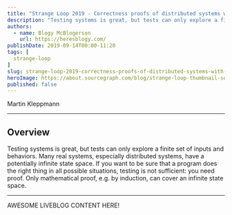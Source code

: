 ```yaml
---
title: "Strange Loop 2019 - Correctness proofs of distributed systems with Isabelle"
description: "Testing systems is great, but tests can only explore a finite set of inputs and behaviors. Many real systems, especially distributed systems, have a potentially infinite state space. If you want to be sure that a program does the right thing in all possible situations, testing is not sufficient: you need proof. Only mathematical proof, e.g. by induction, can cover an infinite state space."
authors:
  - name: Blogy McBlogerson
    url: https://heresblogy.com/
publishDate: 2019-09-14T00:00-11:20
tags: [
  strange-loop
]
slug: strange-loop-2019-correctness-proofs-of-distributed-systems-with-isabelle
heroImage: https://about.sourcegraph.com/blog/strange-loop-thumbnail-square-v2.jpg
published: false
---
```


<div class="container p-0 liveblog-presenters">
  <div class="row m-0">
      <p class=" mr-12 m-0">
        <span class="liveblog-presenters__name">Martin Kleppmann</span>
        <a href="https://twitter.com/martinkl" target="_blank" title="Twitter"><i class="fa fa-twitter pr-2"></i></a>
        <a href="https://github.com/ept" target="_blank" title="GitHub"><i class="fa fa-github pr-2"></i></a>
        <a href="https://martin.kleppmann.com" target="_blank" title="Speaker's site"><i class="fa fa-globe pr-2"></i></a>
      </p>
  </div>
</div>

---

## Overview

Testing systems is great, but tests can only explore a finite set of inputs and behaviors. Many real systems, especially distributed systems, have a potentially infinite state space. If you want to be sure that a program does the right thing in all possible situations, testing is not sufficient: you need proof. Only mathematical proof, e.g. by induction, can cover an infinite state space.

---

AWESOME LIVEBLOG CONTENT HERE!

<!-- Note on images
  Images (e.g. my_image.jpg) should be put in the `website/static/blog/strange-loop-2019` directory, with the path to the image in your post being `/blog/strange-loop-2019/my_image.jpg`. If you'd rather host the images somewhere else for ease of use, that's fine too.

  Please also try to keep your images to a reasonable size by:
    - Using JPEG compression, unless image is mostly solid color
    - JPEG compression set between 60%-80%
    - Resizing the image to be no wider then 750px
    - If PNG, use a tool like ImageOptim (https://imageoptim.com/mac) to optimize the file size

  I suggest re-sizing and compressing all the images in one batch as a last step.
-->
